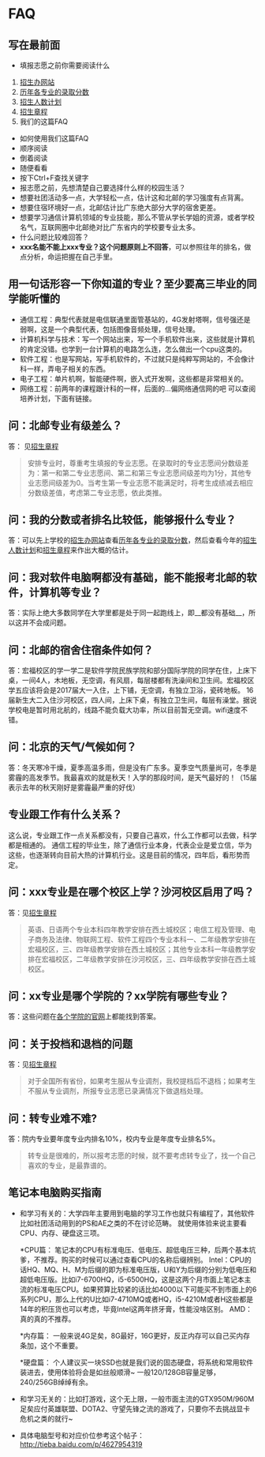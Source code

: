 # FAQ
## 写在最前面
* 填报志愿之前你需要阅读什么
 1. [招生办网站](http://zsb.bupt.edu.cn/)
 2. [历年各专业的录取分数](http://zsb.bupt.edu.cn/list/list.php?p=5_45_1)
 3. [招生人数计划](http://zsb.bupt.edu.cn/content/content.php?p=4_5_515)
 4. [招生章程](http://zsb.bupt.edu.cn/content/content.php?p=3_3_463)
 5. 我们的这篇FAQ
* 如何使用我们这篇FAQ
 * 顺序阅读
 * 倒着阅读
 * 随便看看
 * 按下Ctrl+F查找关键字
* 报志愿之前，先想清楚自己要选择什么样的校园生活？
 *  想要社团活动多一点，大学轻松一点，估计这和北邮的学习强度有点背离。
 *  想要住宿环境好一点，北邮估计比广东绝大部分大学的宿舍更差。
 *  想要学习通信计算机领域的专业技能，那么不管从学长学姐的资源，或者学校名气，互联网圈中北邮绝对比广东省内的学校要专业太多。
*  什么问题比较难回答？
 *  __xxx名能不能上xxx专业？这个问题原则上不回答__，可以参照往年的排名，做点分析，命运把握在自己手里。
 
## 用一句话形容一下你知道的专业？至少要高三毕业的同学能听懂的
* 通信工程：典型代表就是电信联通里面管基站的，4G发射塔啊，信号强还是弱啊，这是一个典型代表，包括图像音频处理，信号处理。
* 计算机科学与技术：写一个网站出来，写一个手机软件出来，这些就是计算机的肯定没错。也学到一台计算机的电路怎么连，怎么做出一个cpu这类的。
* 软件工程：也是写网站，写手机软件的，不过就只是纯粹写网站的，不会像计科一样，弄电子相关的东西。
* 电子工程：单片机啊，智能硬件啊，嵌入式开发啊，这些都是非常相关的。
* 网络工程：前两年的课程跟计科的一样，后面的...偏网络通信网的吧 可以查阅培养计划，下面有链接。

## 问：北邮专业有级差么？
答： 见[招生章程](http://zsb.bupt.edu.cn/content/content.php?p=3_3_463)
> 安排专业时，尊重考生填报的专业志愿。在录取时的专业志愿间分数级差为：第一和第二专业志愿间、第二和第三专业志愿间级差均为1分，其他专业志愿间级差为0。当考生第一专业志愿不能满足时，将考生成绩减去相应分数级差值，考虑第二专业志愿，依此类推。

## 问：我的分数或者排名比较低，能够报什么专业？
答：可以先上学校的[招生办网站](http://zsb.bupt.edu.cn/)查看[历年各专业的录取分数](http://zsb.bupt.edu.cn/list/list.php?p=5_45_1)，然后查看今年的[招生人数计划](http://zsb.bupt.edu.cn/content/content.php?p=4_5_515)和[招生章程](http://zsb.bupt.edu.cn/content/content.php?p=3_3_463)来作出大概的估计。
## 问：我对软件电脑啊都没有基础，能不能报考北邮的软件，计算机等专业？
答：实际上绝大多数同学在大学里都是处于同一起跑线上，即__都没有基础__，所以这并不会成问题。
## 问：北邮的宿舍住宿条件如何？
答：宏福校区的学一学二是软件学院民族学院和部分国际学院的同学在住，上床下桌，一间4人，木地板，无空调，有风扇，每层楼都有洗澡间和卫生间。宏福校区学五应该将会是2017届大一入住，上下铺，无空调，有独立卫浴，瓷砖地板。
    16届新生大二入住沙河校区，四人间，上床下桌，有独立卫生间，每层有澡堂。据说学校电是暂时用北航的，线路不能负载大功率，所以目前暂无空调。wifi速度不错。
## 问：北京的天气/气候如何？
答：冬天寒冷干燥，夏季高温多雨，但是没有广东多。夏季空气质量尚可，冬季是雾霾的高发季节。我最喜欢的就是秋天！入学的那段时间，是天气最好的！（15届表示去年的秋天刚好是雾霾最严重的好伐）
## 专业跟工作有什么关系？
这么说，专业跟工作一点关系都没有，只要自己喜欢，什么工作都可以去做，科学都是相通的。
通信工程的毕业生，除了通信行业本身，代表企业是爱立信，华为这些，也逐渐转向目前大热的计算机行业。这是目前的情况，四年后，看形势而定。
## 问：xxx专业是在哪个校区上学？沙河校区启用了吗？
答：见[招生章程](http://zsb.bupt.edu.cn/content/content.php?p=3_3_463)
> 英语、日语两个专业本科四年教学安排在西土城校区；电信工程及管理、电子商务及法律、物联网工程、软件工程四个专业本科一、二年级教学安排在宏福校区，三、四年级教学安排在西土城校区；其他专业本科一年级教学安排在宏福校区，二年级教学安排在沙河校区，三、四年级教学安排在西土城校区。    

## 问：xx专业是哪个学院的？xx学院有哪些专业？
答：这些问题在[各个学院的官网](http://www.bupt.edu.cn/content/content.php?p=2_27_2300)上都能找到答案。
## 问：关于投档和退档的问题
答：见[招生章程](http://zsb.bupt.edu.cn/content/content.php?p=3_3_463)
> 对于全国所有省份，如果考生服从专业调剂，我校提档后不退档；如果考生不服从专业调剂，所报专业志愿已录满情况下做退档处理。

## 问：转专业难不难?
答：院内专业要年度专业内排名10%，校内专业是年度专业排名5%。
> 转专业是很难的，所以报考志愿的时候，就不要考虑转专业了，找一个自己喜欢的专业，是最靠谱的。

## 笔记本电脑购买指南
* 和学习有关的：大学四年主要用到电脑的学习工作也就只有编程了，其他软件比如社团活动用到的PS和AE之类的不在讨论范畴。
就使用体验来说主要看CPU、内存、硬盘这三项。

  *CPU篇：
笔记本的CPU有标准电压、低电压、超低电压三种，后两个基本坑爹，不推荐。购买的时候可以通过查看CPU的名称后缀辨别。
Intel：CPU的话HQ、MQ、H、M为后缀的即为标准电压版，U和Y为后缀的分别为低电压和超低电压版。比如i7-6700HQ，i5-6500HQ，这是这两个月市面上笔记本主流的标准电压CPU。如果预算比较紧的话比如4000以下可能买不到市面上的6系列CPU，那么上代的U比如i7-4710MQ或者HQ，i5-4210M或者H这些都是14年的积压货也可以考虑，毕竟Intel这两年挤牙膏，性能没啥区别。
AMD：真的真的不推荐。

  *内存篇：
一般来说4G足矣，8G最好，16G更好，反正内存可以自己买内存条加，这个不重要。

  *硬盘篇：
个人建议买一块SSD也就是我们说的固态硬盘，将系统和常用软件装进去，使用体验将会是如丝般顺滑~
一般120/128GB容量足够，240/256GB绰绰有余。

* 和学习无关的：比如打游戏，这个无上限，一般市面主流的GTX950M/960M足矣应付英雄联盟、DOTA2、守望先锋之流的游戏了，只要你不去挑战显卡危机之类的就行~

* 具体电脑型号和对应价位参考这个帖子：http://tieba.baidu.com/p/4627954319
